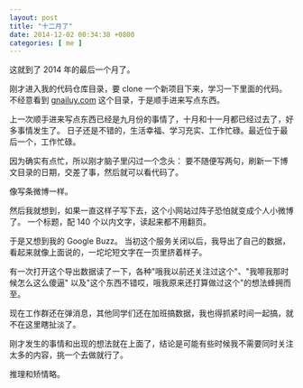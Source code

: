 ```yaml
--- 
layout: post
title: "十二月了"
date: 2014-12-02 00:34:38 +0800
categories: [ me ]
---
```


这就到了 2014 年的最后一个月了。

<!-- more -->

刚才进入我的代码仓库目录，要 clone 一个新项目下来，学习一下里面的代码。
不经意看到 [gnailuy.com][gnailuy-com-git] 这个目录，于是顺手进来写点东西。

上一次顺手进来写点东西已经是九月份的事情了，十月和十一月都已经过去了，好多事情发生了。
日子还是不错的，生活幸福、学习充实、工作忙碌。最近位于最后一个，工作忙碌。

因为确实有点忙，所以刚才脑子里闪过一个念头：
要不随便写两句，刷新一下博文目录的日期，交差了事，然后就可以看代码了。

像写条微博一样。

然后我就想到，如果一直这样子写下去，这个小网站过阵子恐怕就变成个人小微博了。
一个标题，配 140 个以内文字，读起来都不用翻页。

于是又想到我的 Google Buzz。
当初这个服务关闭以后，我导出了自己的数据，看起来就像上面说的，一坨坨短文字在一页里挤着样子。

有一次打开这个导出数据读了一下，各种"哦我以前还关注过这个"、"我嚓我那时候怎么这么傻逼"
以及"这个东西不错哎，哦我原来还打算做过这个"的想法蜂拥而至。

现在工作群还在弹消息，其他同学们还在加班搞数据，我也得抓紧时间一起搞，就不在这里瞎扯淡了。

刚才发生的事情和出现的想法就在上面了，结论是可能有些时候我不需要同时关注太多的内容，挑一个去做就行了。

推理和矫情略。

[gnailuy-com-git]:  https://github.com/gnailuy/gnailuy.com
